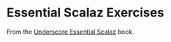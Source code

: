 # Essential Scalaz Exercises

From the [Underscore Essential Scalaz](http://underscore.io/training/courses/advanced-scala-scalaz/) book.
